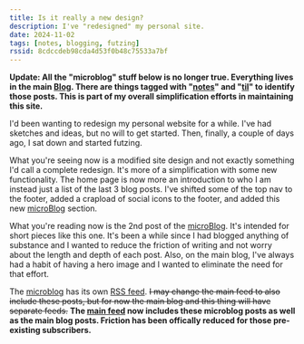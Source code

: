 ```yaml
---
title: Is it really a new design?
description: I've "redesigned" my personal site.
date: 2024-11-02
tags: [notes, blogging, futzing]
rssid: 8cdccdeb98cda4d53f0b48c75533a7bf
---
```


**Update: All the "microblog" stuff below is no longer true. Everything lives in the main [Blog](/blog/). There are things tagged with "[notes](/tags/notes/)" and "[til](/tags/til/)" to identify those posts. This is part of my overall simplification efforts in maintaining this site.**

I'd been wanting to redesign my personal website for a while. I've had sketches and ideas, but no will to get started. Then, finally, a couple of days ago, I sat down and started futzing.

What you're seeing now is a modified site design and not exactly something I'd call a complete redesign. It's more of a simplification with some new functionality. The home page is now more an introduction to who I am instead just a list of the last 3 blog posts. I've shifted some of the top nav to the footer, added a crapload of social icons to the footer, and added this new [microBlog](/microblog/) section.

What you're reading now is the 2nd post of the [microBlog](/microblog/). It's intended for short pieces like this one. It's been a while since I had blogged anything of substance and I wanted to reduce the friction of writing and not worry about the length and depth of each post. Also, on the main blog, I've always had a habit of having a hero image and I wanted to eliminate the need for that effort.

The [microblog](/microblog/) has its own [RSS feed](/microfeed.xml). ~~I may change the main feed to also include these posts, but for now the main blog and this thing will have separate feeds.~~ **The [main feed](/feed.xml) now includes these microblog posts as well as the main blog posts. Friction has been offically reduced for those pre-existing subscribers.**
